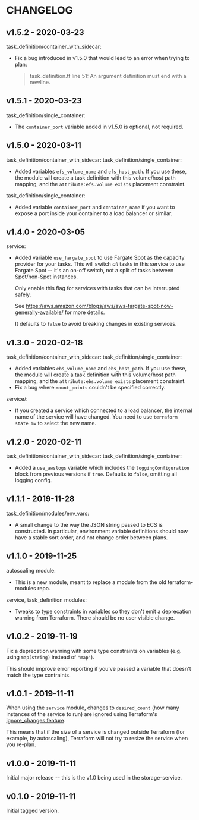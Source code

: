 # CHANGELOG

## v1.5.2 - 2020-03-23

task_definition/container_with_sidecar:

*   Fix a bug introduced in v1.5.0 that would lead to an error when trying to plan:

    > task_definition.tf line 51: An argument definition must end with a newline.

## v1.5.1 - 2020-03-23

task_definition/single_container:

*   The `container_port` variable added in v1.5.0 is optional, not required.

## v1.5.0 - 2020-03-11

task_definition/container_with_sidecar:
task_definition/single_container:

*   Added variables `efs_volume_name` and `efs_host_path`.  If you use these, the module will create a task definition with this volume/host path mapping, and the `attribute:efs.volume exists` placement constraint.

task_definition/single_container:

*   Added variable `container_port` and `container_name` if you want to expose a port inside your container to a load balancer or similar.

## v1.4.0 - 2020-03-05

service:

*   Added variable `use_fargate_spot` to use Fargate Spot as the capacity provider for your tasks.
    This will switch *all* tasks in this service to use Fargate Spot -- it's an on-off switch, not a split of tasks between Spot/non-Spot instances.

    Only enable this flag for services with tasks that can be interrupted safely.

    See <https://aws.amazon.com/blogs/aws/aws-fargate-spot-now-generally-available/> for more details.

    It defaults to `false` to avoid breaking changes in existing services.

## v1.3.0 - 2020-02-18

task_definition/container_with_sidecar:
task_definition/single_container:

*   Added variables `ebs_volume_name` and `ebs_host_path`.  If you use these, the module will create a task definition with this volume/host path mapping, and the `attribute:ebs.volume exists` placement constraint.
*   Fix a bug where `mount_points` couldn't be specified correctly.

service/:

*   If you created a service which connected to a load balancer, the internal name of the service will have changed.  You need to use `terraform state mv` to select the new name.

## v1.2.0 - 2020-02-11

task_definition/container_with_sidecar:
task_definition/single_container:

*   Added a `use_awslogs` variable which includes the `loggingConfiguration` block from previous versions if `true`. Defaults to `false`, omitting all logging config.

## v1.1.1 - 2019-11-28

task_definition/modules/env_vars:

*   A small change to the way the JSON string passed to ECS is constructed.
    In particular, environment variable definitions should now have a stable
    sort order, and not change order between plans.

## v1.1.0 - 2019-11-25

autoscaling module:

*   This is a new module, meant to replace a module from the old terraform-modules repo.

service, task_definition modules:

*   Tweaks to type constraints in variables so they don't emit a deprecation warning
    from Terraform.  There should be no user visible change.

## v1.0.2 - 2019-11-19

Fix a deprecation warning with some type constraints on variables (e.g. using
`map(string)` instead of `"map"`).

This should improve error reporting if you've passed a variable that doesn't match
the type contraints.

## v1.0.1 - 2019-11-11

When using the `service` module, changes to `desired_count` (how many instances of the service to run) are ignored using Terraform's [ignore_changes feature](https://www.terraform.io/docs/configuration/resources.html#ignore_changes).

This means that if the size of a service is changed outside Terraform (for example, by autoscaling), Terraform will not try to resize the service when you re-plan.

## v1.0.0 - 2019-11-11

Initial major release -- this is the v1.0 being used in the storage-service.

## v0.1.0 - 2019-11-11

Initial tagged version.
